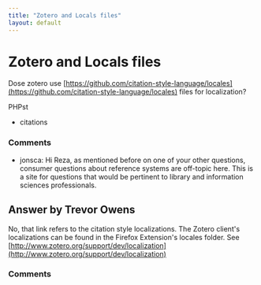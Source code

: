 ```yaml
---
title: "Zotero and Locals files"
layout: default
---
```

Zotero and Locals files
=====================
Dose zotero use
[https://github.com/citation-style-language/locales](https://github.com/citation-style-language/locales)
files for localization?

PHPst

<ul class="tags"><li class="tag">citations</li></ul>

### Comments ###
* jonsca: Hi Reza, as mentioned before on one of your other questions, consumer
questions about reference systems are off-topic here. This is a site for
questions that would be pertinent to library and information sciences
professionals.


Answer by Trevor Owens
----------------
No, that link refers to the citation style localizations. The Zotero
client's localizations can be found in the Firefox Extension's locales
folder. See
[http://www.zotero.org/support/dev/localization](http://www.zotero.org/support/dev/localization)

### Comments ###

